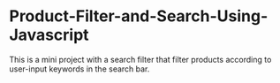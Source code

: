 # Product-Filter-and-Search-Using-Javascript
This is a mini project with a search filter that filter products according to user-input keywords in the search bar.
